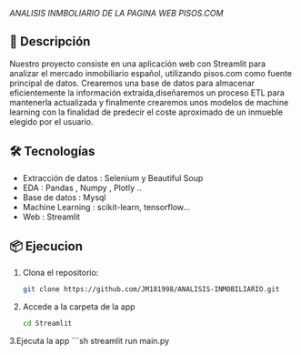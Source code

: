 <em>ANALISIS INMBOLIARIO DE LA PAGINA WEB PISOS.COM </em>


## 📌 Descripción
Nuestro proyecto consiste en una aplicación web con Streamlit para analizar el mercado inmobiliario español, utilizando pisos.com como fuente principal de datos. Crearemos una base de datos para almacenar eficientemente la información extraída,diseñaremos un proceso ETL para mantenerla actualizada y finalmente crearemos unos modelos de machine learning con la finalidad de predecir el coste aproximado de un inmueble elegido por el usuario.


## 🛠️ Tecnologías
- Extracción de datos : Selenium y  Beautiful Soup
- EDA : Pandas , Numpy , Plotly ..
- Base de datos : Mysql
- Machine Learning : scikit-learn, tensorflow...
- Web : Streamlit

## 📦 Ejecucion

1. Clona el repositorio:
   ```sh
   git clone https://github.com/JM181998/ANALISIS-INMOBILIARIO.git

2. Accede a la carpeta de la app
    ```sh
   cd Streamlit
   
3.Ejecuta la app
    ```sh
   streamlit run main.py
   

